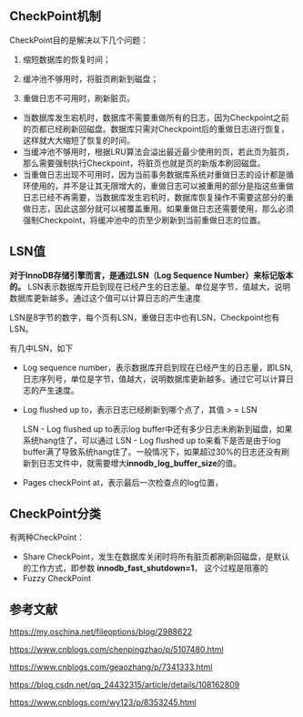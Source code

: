 ## CheckPoint机制

CheckPoint目的是解决以下几个问题：

1. 缩短数据库的恢复时间；

2. 缓冲池不够用时，将脏页刷新到磁盘；
3. 重做日志不可用时，刷新脏页。



- 当数据库发生宕机时，数据库不需要重做所有的日志，因为Checkpoint之前的页都已经刷新回磁盘。数据库只需对Checkpoint后的重做日志进行恢复，这样就大大缩短了恢复的时间。
- 当缓冲池不够用时，根据LRU算法会溢出最近最少使用的页，若此页为脏页，那么需要强制执行Checkpoint，将脏页也就是页的新版本刷回磁盘。
- 当重做日志出现不可用时，因为当前事务数据库系统对重做日志的设计都是循环使用的，并不是让其无限增大的，重做日志可以被重用的部分是指这些重做日志已经不再需要，当数据库发生宕机时，数据库恢复操作不需要这部分的重做日志，因此这部分就可以被覆盖重用。如果重做日志还需要使用，那么必须强制Checkpoint，将缓冲池中的页至少刷新到当前重做日志的位置。



## LSN值

**对于InnoDB存储引擎而言，是通过LSN（Log Sequence Number）来标记版本的。** LSN表示数据库开启到现在已经产生的日志量。单位是字节，值越大，说明数据库更新越多。通过这个值可以计算日志的产生速度



LSN是8字节的数字，每个页有LSN，重做日志中也有LSN，Checkpoint也有LSN。

有几中LSN，如下

- Log sequence number，表示数据库开启到现在已经产生的日志量，即LSN,日志序列号，单位是字节，值越大，说明数据库更新越多。通过它可以计算日志的产生速度。

- Log flushed up to，表示日志已经刷新到哪个点了，其值 > = LSN

  LSN - Log flushed up to表示log buffer中还有多少日志未刷新到磁盘，如果系统hang住了，可以通过 LSN - Log flushed up to来看下是否是由于log buffer满了导致系统hang住了。一般情况下，如果超过30%的日志还没有刷新到日志文件中，就需要增大**innodb_log_buffer_size**的值。

- Pages checkPoint at，表示最后一次检查点的log位置，





## CheckPoint分类

有两种CheckPoint：

- Share CheckPoint，发生在数据库关闭时将所有脏页都刷新回磁盘，是默认的工作方式，即参数 **innodb_fast_shutdown=1**， 这个过程是阻塞的
- Fuzzy CheckPoint









## 参考文献

https://my.oschina.net/fileoptions/blog/2988622

https://www.cnblogs.com/chenpingzhao/p/5107480.html

https://www.cnblogs.com/geaozhang/p/7341333.html

https://blog.csdn.net/qq_24432315/article/details/108162809

https://www.cnblogs.com/wy123/p/8353245.html
